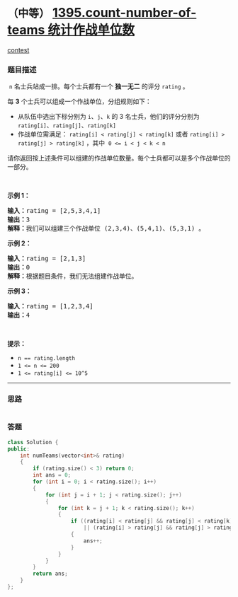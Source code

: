 # `（中等）` [1395.count-number-of-teams 统计作战单位数](https://leetcode-cn.com/problems/count-number-of-teams/)

[contest](https://leetcode-cn.com/contest/weekly-contest-182/problems/count-number-of-teams/)

### 题目描述
<p>&nbsp;<code>n</code> 名士兵站成一排。每个士兵都有一个 <strong>独一无二</strong> 的评分 <code>rating</code> 。</p>

<p>每 <strong>3</strong> 个士兵可以组成一个作战单位，分组规则如下：</p>

<ul>
	<li>从队伍中选出下标分别为 <code>i</code>、<code>j</code>、<code>k</code> 的 3 名士兵，他们的评分分别为 <code>rating[i]</code>、<code>rating[j]</code>、<code>rating[k]</code></li>
	<li>作战单位需满足： <code>rating[i] &lt; rating[j] &lt; rating[k]</code> 或者 <code>rating[i] &gt; rating[j] &gt; rating[k]</code> ，其中&nbsp; <code>0&nbsp;&lt;= i &lt;&nbsp;j &lt;&nbsp;k &lt;&nbsp;n</code></li>
</ul>

<p>请你返回按上述条件可以组建的作战单位数量。每个士兵都可以是多个作战单位的一部分。</p>

<p>&nbsp;</p>

<p><strong>示例 1：</strong></p>

<pre><strong>输入：</strong>rating = [2,5,3,4,1]
<strong>输出：</strong>3
<strong>解释：</strong>我们可以组建三个作战单位 (2,3,4)、(5,4,1)、(5,3,1) 。
</pre>

<p><strong>示例 2：</strong></p>

<pre><strong>输入：</strong>rating = [2,1,3]
<strong>输出：</strong>0
<strong>解释：</strong>根据题目条件，我们无法组建作战单位。
</pre>

<p><strong>示例 3：</strong></p>

<pre><strong>输入：</strong>rating = [1,2,3,4]
<strong>输出：</strong>4
</pre>

<p>&nbsp;</p>

<p><strong>提示：</strong></p>

<ul>
	<li><code>n == rating.length</code></li>
	<li><code>1 &lt;= n &lt;= 200</code></li>
	<li><code>1 &lt;= rating[i] &lt;= 10^5</code></li>
</ul>

            

---
### 思路
```
```



### 答题
``` C++
class Solution {
public:
    int numTeams(vector<int>& rating) 
    {
        if (rating.size() < 3) return 0;
        int ans = 0;
        for (int i = 0; i < rating.size(); i++)
        {
            for (int j = i + 1; j < rating.size(); j++)
            {
                for (int k = j + 1; k < rating.size(); k++)
                {
                    if ((rating[i] < rating[j] && rating[j] < rating[k])
                        || (rating[i] > rating[j] && rating[j] > rating[k]))
                    {
                        ans++;
                    }
                }
            }
        }
        return ans;
    }
};
```





